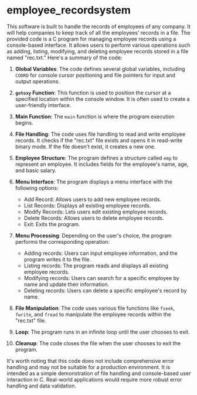 # employee_recordsystem

This software is built to handle the records of employees of any company. It will help companies to 
keep track of all the employees’ records in a file.
The provided code is a C program for managing employee records using a console-based interface. It allows users to perform various operations such as adding, listing, modifying, and deleting employee records stored in a file named "rec.txt." Here's a summary of the code:

1. **Global Variables**: The code defines several global variables, including `COORD` for console cursor positioning and file pointers for input and output operations.

2. **`gotoxy` Function**: This function is used to position the cursor at a specified location within the console window. It is often used to create a user-friendly interface.

3. **Main Function**: The `main` function is where the program execution begins.

4. **File Handling**: The code uses file handling to read and write employee records. It checks if the "rec.txt" file exists and opens it in read-write binary mode. If the file doesn't exist, it creates a new one.

5. **Employee Structure**: The program defines a structure called `emp` to represent an employee. It includes fields for the employee's name, age, and basic salary.

6. **Menu Interface**: The program displays a menu interface with the following options:
   - Add Record: Allows users to add new employee records.
   - List Records: Displays all existing employee records.
   - Modify Records: Lets users edit existing employee records.
   - Delete Records: Allows users to delete employee records.
   - Exit: Exits the program.

7. **Menu Processing**: Depending on the user's choice, the program performs the corresponding operation:
   - Adding records: Users can input employee information, and the program writes it to the file.
   - Listing records: The program reads and displays all existing employee records.
   - Modifying records: Users can search for a specific employee by name and update their information.
   - Deleting records: Users can delete a specific employee's record by name.

8. **File Manipulation**: The code uses various file functions like `fseek`, `fwrite`, and `fread` to manipulate the employee records within the "rec.txt" file.

9. **Loop**: The program runs in an infinite loop until the user chooses to exit.

10. **Cleanup**: The code closes the file when the user chooses to exit the program.

It's worth noting that this code does not include comprehensive error handling and may not be suitable for a production environment. It is intended as a simple demonstration of file handling and console-based user interaction in C. Real-world applications would require more robust error handling and data validation.
